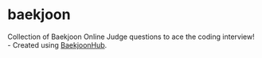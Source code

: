 # baekjoon
Collection of Baekjoon Online Judge questions to ace the coding interview! - Created using [BaekjoonHub](https://github.com/flaxinger/BaekjoonHub).
